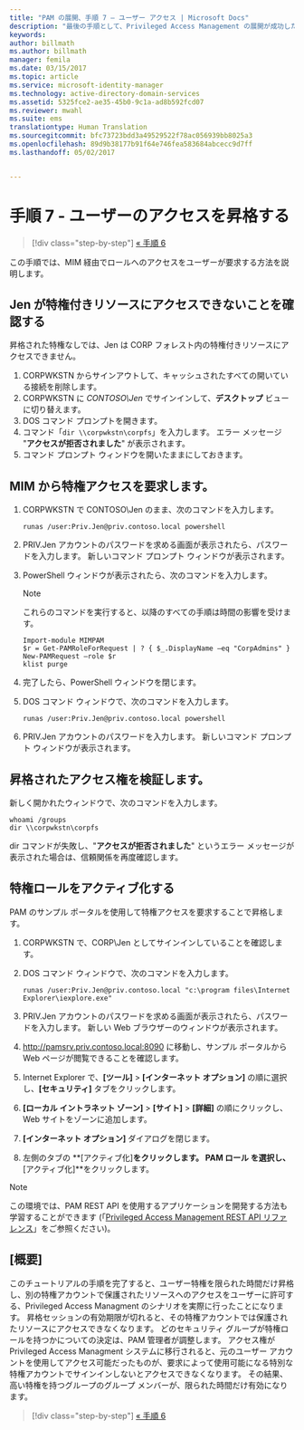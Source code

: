 ```yaml
---
title: "PAM の展開、手順 7 – ユーザー アクセス | Microsoft Docs"
description: "最後の手順として、Privileged Access Management の展開が成功したことを確認できるように、特権を持つユーザーに一時的なアクセス権を付与します。"
keywords: 
author: billmath
ms.author: billmath
manager: femila
ms.date: 03/15/2017
ms.topic: article
ms.service: microsoft-identity-manager
ms.technology: active-directory-domain-services
ms.assetid: 5325fce2-ae35-45b0-9c1a-ad8b592fcd07
ms.reviewer: mwahl
ms.suite: ems
translationtype: Human Translation
ms.sourcegitcommit: bfc73723bdd3a49529522f78ac056939bb8025a3
ms.openlocfilehash: 89d9b38177b91f64e746fea583684abcecc9d7ff
ms.lasthandoff: 05/02/2017


---
```


# <a name="step-7--elevate-a-users-access"></a>手順 7 - ユーザーのアクセスを昇格する

>[!div class="step-by-step"]
[« 手順 6](step-6-transition-group-to-pam.md)


この手順では、MIM 経由でロールへのアクセスをユーザーが要求する方法を説明します。

## <a name="verify-that-jen-cannot-access-the-privileged-resource"></a>Jen が特権付きリソースにアクセスできないことを確認する
昇格された特権なしでは、Jen は CORP フォレスト内の特権付きリソースにアクセスできません。

1. CORPWKSTN からサインアウトして、キャッシュされたすべての開いている接続を削除します。
2. CORPWKSTN に *CONTOSO\Jen* でサインインして、**デスクトップ** ビューに切り替えます。
3. DOS コマンド プロンプトを開きます。
4. コマンド「`dir \\corpwkstn\corpfs`」を入力します。 エラー メッセージ "**アクセスが拒否されました**" が表示されます。
5. コマンド プロンプト ウィンドウを開いたままにしておきます。

## <a name="request-privileged-access-from-mim"></a>MIM から特権アクセスを要求します。
1. CORPWKSTN で CONTOSO\Jen のまま、次のコマンドを入力します。

    ```
    runas /user:Priv.Jen@priv.contoso.local powershell
    ```

2. PRIV.Jen アカウントのパスワードを求める画面が表示されたら、パスワードを入力します。 新しいコマンド プロンプト ウィンドウが表示されます。
3. PowerShell ウィンドウが表示されたら、次のコマンドを入力します。

    > [!NOTE]
    > これらのコマンドを実行すると、以降のすべての手順は時間の影響を受けます。

    ```
    Import-module MIMPAM
    $r = Get-PAMRoleForRequest | ? { $_.DisplayName –eq "CorpAdmins" }
    New-PAMRequest –role $r
    klist purge
    ```

4. 完了したら、PowerShell ウィンドウを閉じます。
5. DOS コマンド ウィンドウで、次のコマンドを入力します。

    ```
    runas /user:Priv.Jen@priv.contoso.local powershell
    ```

6. PRIV.Jen アカウントのパスワードを入力します。 新しいコマンド プロンプト ウィンドウが表示されます。

## <a name="validate-the-elevated-access"></a>昇格されたアクセス権を検証します。
新しく開かれたウィンドウで、次のコマンドを入力します。

```
whoami /groups
dir \\corpwkstn\corpfs
```

dir コマンドが失敗し、"**アクセスが拒否されました**" というエラー メッセージが表示された場合は、信頼関係を再度確認します。

## <a name="activate-the-privileged-role"></a>特権ロールをアクティブ化する
PAM のサンプル ポータルを使用して特権アクセスを要求することで昇格します。

1. CORPWKSTN で、CORP\Jen としてサインインしていることを確認します。
2. DOS コマンド ウィンドウで、次のコマンドを入力します。

    ```
    runas /user:Priv.Jen@priv.contoso.local "c:\program files\Internet Explorer\iexplore.exe"
    ```

3. PRIV.Jen アカウントのパスワードを求める画面が表示されたら、パスワードを入力します。 新しい Web ブラウザーのウィンドウが表示されます。
4. http://pamsrv.priv.contoso.local:8090 に移動し、サンプル ポータルから Web ページが閲覧できることを確認します。
5. Internet Explorer で、**[ツール]** > **[インターネット オプション]** の順に選択し、**[セキュリティ]** タブをクリックします。
6. **[ローカル イントラネット ゾーン]** > **[サイト]** > **[詳細]** の順にクリックし、Web サイトをゾーンに追加します。
7. **[インターネット オプション]** ダイアログを閉じます。
8. 左側のタブの **[アクティブ化]**をクリックします。 **PAM ロール** を選択し、**[アクティブ化]**をクリックします。

> [!Note]
> この環境では、PAM REST API を使用するアプリケーションを開発する方法も学習することができます (「[Privileged Access Management REST API リファレンス](/microsoft-identity-manager/reference/privileged-access-management-rest-api-reference)」をご参照ください)。

## <a name="summary"></a>[概要]
このチュートリアルの手順を完了すると、ユーザー特権を限られた時間だけ昇格し、別の特権アカウントで保護されたリソースへのアクセスをユーザーに許可する、Privileged Access Managment のシナリオを実際に行ったことになります。 昇格セッションの有効期限が切れると、その特権アカウントでは保護されたリソースにアクセスできなくなります。 どのセキュリティ グループが特権ロールを持つかについての決定は、PAM 管理者が調整します。 アクセス権が Privileged Access Managment システムに移行されると、元のユーザー アカウントを使用してアクセス可能だったものが、要求によって使用可能になる特別な特権アカウントでサインインしないとアクセスできなくなります。 その結果、高い特権を持つグループのグループ メンバーが、限られた時間だけ有効になります。

>[!div class="step-by-step"]
[« 手順 6](step-6-transition-group-to-pam.md)

